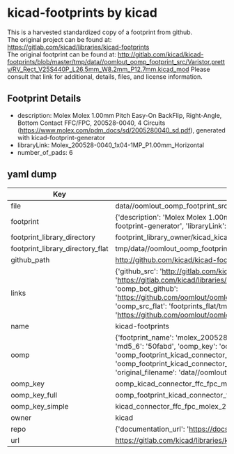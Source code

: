 # kicad-footprints by kicad  
This is a harvested standardized copy of a footprint from github.  
The original project can be found at:  
https://gitlab.com/kicad/libraries/kicad-footprints  
The original footprint can be found at:
http://gitlab.com/kicad/kicad-footprints/blob/master/tmp/data//oomlout_oomp_footprint_src/Varistor.pretty/RV_Rect_V25S440P_L26.5mm_W8.2mm_P12.7mm.kicad_mod
Please consult that link for additional, details, files, and license information.  
## Footprint Details
* description: Molex Molex 1.00mm Pitch Easy-On BackFlip, Right-Angle, Bottom Contact FFC/FPC, 200528-0040, 4 Circuits (https://www.molex.com/pdm_docs/sd/2005280040_sd.pdf), generated with kicad-footprint-generator  
* libraryLink: Molex_200528-0040_1x04-1MP_P1.00mm_Horizontal  
* number_of_pads: 6  
## yaml dump  
| Key | Value |  
| --- | --- |  
| file | data//oomlout_oomp_footprint_src/kicad-footprints/Connector_FFC-FPC.pretty/Molex_200528-0040_1x04-1MP_P1.00mm_Horizontal.kicad_mod |  
| footprint | {'description': 'Molex Molex 1.00mm Pitch Easy-On BackFlip, Right-Angle, Bottom Contact FFC/FPC, 200528-0040, 4 Circuits (https://www.molex.com/pdm_docs/sd/2005280040_sd.pdf), generated with kicad-footprint-generator', 'libraryLink': 'Molex_200528-0040_1x04-1MP_P1.00mm_Horizontal', 'number_of_pads': 6} |  
| footprint_library_directory | footprint_library_owner/kicad_kicad-footprints/ |  
| footprint_library_directory_flat | tmp/data//oomlout_oomp_footprint_src/footprints_flat/kicad_connector_ffc_fpc_molex_200528_0040_1x04_1mp_p1_00mm_horizontal/working |  
| github_path | http://github.com/kicad/kicad-footprints/blob/master/tmp/data//oomlout_oomp_footprint_src/Connector_FFC-FPC.pretty/Molex_200528-0040_1x04-1MP_P1.00mm_Horizontal.kicad_mod |  
| links | {'github_src': 'http://gitlab.com/kicad/kicad-footprints/blob/master/tmp/data//oomlout_oomp_footprint_src/Varistor.pretty/RV_Rect_V25S440P_L26.5mm_W8.2mm_P12.7mm.kicad_mod', 'github_src_repo': 'https://gitlab.com/kicad/libraries/kicad-footprints', 'oomp_bot': 'tmp/data//oomlout_oomp_footprint_src/footprints/kicad_connector_ffc_fpc_molex_200528_0040_1x04_1mp_p1_00mm_horizontal/working', 'oomp_bot_github': 'https://github.com/oomlout/oomlout_oomp_footprint_bot/tree/main/tmp/data//oomlout_oomp_footprint_src/footprints/kicad_connector_ffc_fpc_molex_200528_0040_1x04_1mp_p1_00mm_horizontal/working', 'oomp_src_flat': 'footprints_flat/tmp/data//oomlout_oomp_footprint_src/footprints_flat/kicad_connector_ffc_fpc_molex_200528_0040_1x04_1mp_p1_00mm_horizontal/working', 'oomp_src_flat_github': 'https://github.com/oomlout/oomlout_oomp_footprint_src/tree/main/tmp/data//oomlout_oomp_footprint_src/footprints_flat/kicad_connector_ffc_fpc_molex_200528_0040_1x04_1mp_p1_00mm_horizontal/working'} |  
| name | kicad-footprints |  
| oomp | {'footprint_name': 'molex_200528_0040_1x04_1mp_p1_00mm_horizontal', 'library_name': 'connector_ffc_fpc', 'md5': '50fabddbe49bc0a66dadb2d7de5a6d39', 'md5_10': '50fabddbe4', 'md5_5': '50fab', 'md5_6': '50fabd', 'oomp_key': 'oomp_kicad_connector_ffc_fpc_molex_200528_0040_1x04_1mp_p1_00mm_horizontal', 'oomp_key_extra': 'oomp_footprint_kicad_connector_ffc_fpc_molex_200528_0040_1x04_1mp_p1_00mm_horizontal', 'oomp_key_full': 'oomp_footprint_kicad_connector_ffc_fpc_molex_200528_0040_1x04_1mp_p1_00mm_horizontal_50fabd', 'oomp_key_simple': 'kicad_connector_ffc_fpc_molex_200528_0040_1x04_1mp_p1_00mm_horizontal', 'original_filename': 'data//oomlout_oomp_footprint_src/kicad-footprints/Connector_FFC-FPC.pretty/Molex_200528-0040_1x04-1MP_P1.00mm_Horizontal.kicad_mod', 'owner_name': 'kicad'} |  
| oomp_key | oomp_kicad_connector_ffc_fpc_molex_200528_0040_1x04_1mp_p1_00mm_horizontal |  
| oomp_key_full | oomp_footprint_kicad_connector_ffc_fpc_molex_200528_0040_1x04_1mp_p1_00mm_horizontal |  
| oomp_key_simple | kicad_connector_ffc_fpc_molex_200528_0040_1x04_1mp_p1_00mm_horizontal |  
| owner | kicad |  
| repo | {'documentation_url': 'https://docs.github.com/rest/repos/repos#get-a-repository', 'message': 'Not Found'} |  
| url | https://gitlab.com/kicad/libraries/kicad-footprints |  

